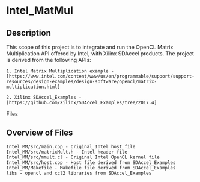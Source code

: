 # Intel_MatMul

## Description
This scope of this project is to integrate and run the OpenCL Matrix Multiplication API offered by Intel, with Xilinx SDAccel products. The project is derived from the following APIs:

	1. Intel Matrix Multiplication example - [https://www.intel.com/content/www/us/en/programmable/support/support-resources/design-examples/design-software/opencl/matrix-multiplication.html]

	2. Xilinx SDAccel_Examples - [https://github.com/Xilinx/SDAccel_Examples/tree/2017.4]

Files

## Overview of Files
	Intel_MM/src/main.cpp - Original Intel host file
	Intel_MM/src/matrixMult.h - Intel header file
	Intel_MM/src/mmult.cl - Original Intel OpenCL kernel file
	Intel_MM/src/host.cpp - Host file derived from SDAccel_Examples
	Intel_MM/Makefile - Makefile file derived from SDAccel_Examples
	libs - opencl and xcl2 libraries from SDAccel_Examples
	
